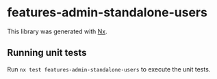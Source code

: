 # features-admin-standalone-users

This library was generated with [Nx](https://nx.dev).

## Running unit tests

Run `nx test features-admin-standalone-users` to execute the unit tests.
